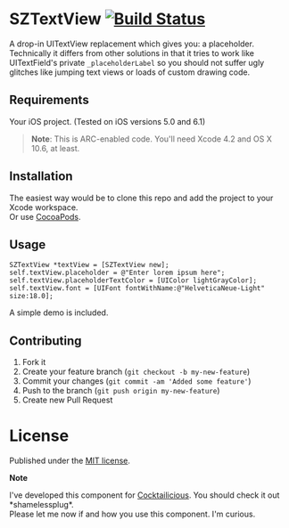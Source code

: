 # SZTextView [![Build Status](https://travis-ci.org/glaszig/SZTextView.png?branch=master)](https://travis-ci.org/glaszig/SZTextView)

A drop-in UITextView replacement which gives you: a placeholder.  
Technically it differs from other solutions in that it tries to work like UITextField's private `_placeholderLabel` so you should not suffer ugly glitches like jumping text views or loads of custom drawing code.

## Requirements

Your iOS project. (Tested on iOS versions 5.0 and 6.1)

> **Note**: This is ARC-enabled code. You'll need Xcode 4.2 and OS X 10.6, at least.

## Installation

The easiest way would be to clone this repo and add the project to your Xcode workspace.  
Or use [CocoaPods](http://cocoapods.org).

## Usage

```objc
SZTextView *textView = [SZTextView new];
self.textView.placeholder = @"Enter lorem ipsum here";
self.textView.placeholderTextColor = [UIColor lightGrayColor];
self.textView.font = [UIFont fontWithName:@"HelveticaNeue-Light" size:18.0];
```

A simple demo is included.

## Contributing

1. Fork it
2. Create your feature branch (`git checkout -b my-new-feature`)
3. Commit your changes (`git commit -am 'Added some feature'`)
4. Push to the branch (`git push origin my-new-feature`)
5. Create new Pull Request

# License

Published under the [MIT license](http://opensource.org/licenses/MIT).

**Note**

I've developed this component for [Cocktailicious](http://www.appstore.com/cocktailicious). You should check it out \*shamelessplug\*.  
Please let me now if and how you use this component. I'm curious.

